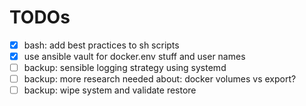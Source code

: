# TODOs

- [x] bash: add best practices to sh scripts
- [x] use ansible vault for docker.env stuff and user names
- [ ] backup: sensible logging strategy using systemd
- [ ] backup: more research needed about: docker volumes vs export?
- [ ] backup: wipe system and validate restore

